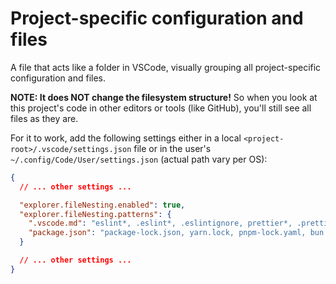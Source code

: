 # Project-specific configuration and files

A file that acts like a folder in VSCode, visually grouping all project-specific
configuration and files.

**NOTE: It does NOT change the filesystem structure!** So when you look at this
project's code in other editors or tools (like GitHub), you'll still see all
files as they are.

For it to work, add the following settings either in a local
`<project-root>/.vscode/settings.json` file or in the user's
`~/.config/Code/User/settings.json` (actual path vary per OS):

```json
{
  // ... other settings ...

  "explorer.fileNesting.enabled": true,
  "explorer.fileNesting.patterns": {
    ".vscode.md": "eslint*, .eslint*, .eslintignore, prettier*, .prettier*, .prettierignore, tsconfig*, .editorconfig, .gitattributes, .gitignore, LICENSE*, .env*, README*",
    "package.json": "package-lock.json, yarn.lock, pnpm-lock.yaml, bun.lockb, pnpm-workspace.yaml, deno.json, deno.lock"
  }

  // ... other settings ...
}
```

